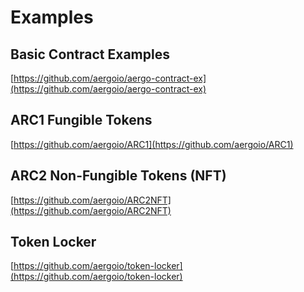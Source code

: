 # Examples

## Basic Contract Examples

[https://github.com/aergoio/aergo-contract-ex](https://github.com/aergoio/aergo-contract-ex)

## ARC1 Fungible Tokens

[https://github.com/aergoio/ARC1](https://github.com/aergoio/ARC1)

## ARC2 Non-Fungible Tokens (NFT)

[https://github.com/aergoio/ARC2NFT](https://github.com/aergoio/ARC2NFT)

## Token Locker

[https://github.com/aergoio/token-locker](https://github.com/aergoio/token-locker)
